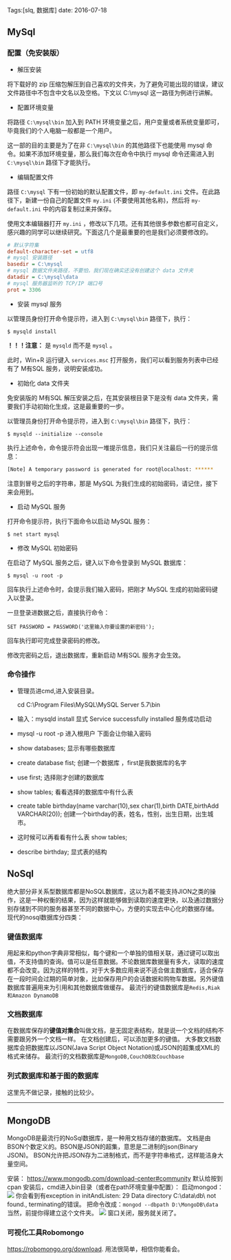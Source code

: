 Tags:[slq, 数据库] date: 2016-07-18

## MySql

### 配置（免安装版）

- 解压安装

将下载好的 zip 压缩包解压到自己喜欢的文件夹，为了避免可能出现的错误，建议文件路径中不包含中文名以及空格。下文以 C:\mysql 这一路径为例进行讲解。

- 配置环境变量

将路径 `C:\mysql\bin`  加入到 PATH 环境变量之后，用户变量或者系统变量即可，毕竟我们的个人电脑一般都是一个用户。

这一部的目的主要是为了在非 `C:\mysql\bin` 的其他路径下也能使用 mysql 命令。如果不添加环境变量，那么我们每次在命令中执行 mysql 命令还需进入到 `C:\mysql\bin` 路径下才能执行。

- 编辑配置文件

路径 `C:\mysql` 下有一份初始的默认配置文件，即 `my-default.ini` 文件。在此路径下，新建一份自己的配置文件 `my.ini` (不要使用其他名称)，然后将 `my-default.ini` 中的内容复制过来并保存。

使用文本编辑器打开 `my.ini` ，修改以下几项。还有其他很多参数也都可自定义，感兴趣的同学可以继续研究。下面这几个是最重要的也是我们必须要修改的。

```ini
# 默认字符集
default-character-set = utf8
# mysql 安装路径
basedir = C:\mysql
# mysql 数据文件夹路径，不要怕，我们现在确实还没有创建这个 data 文件夹
datadir = C:\mysql\data
# mysql 服务器监听的 TCP/IP 端口号
prot = 3306
```

- 安装 mysql 服务

以管理员身份打开命令提示符，进入到 `C:\mysql\bin` 路径下，执行：

```shell
$ mysqld install
```

**！！！注意：** 是 `mysqld` 而不是 `mysql` 。

此时，Win+R 运行键入 `services.msc` 打开服务，我们可以看到服务列表中已经有了 M有SQL 服务，说明安装成功。

- 初始化 data 文件夹

免安装版的 M有SQL 解压安装之后，在其安装根目录下是没有 data 文件夹，需要我们手动初始化生成，这是最重要的一步。

以管理员身份打开命令提示符，进入到 `C:\mysql\bin` 路径下，执行：

```shell
$ mysqld --initialize --console
```

执行上述命令，命令提示符会出现一堆提示信息，我们只关注最后一行的提示信息：

```sh
[Note] A temporary password is generated for root@localhost: ******
```

注意到冒号之后的字符串，那是 MySQL 为我们生成的初始密码，请记住，接下来会用到。

- 启动 MySQL 服务

打开命令提示符，执行下面命令以启动 MySQL 服务：

```shell
$ net start mysql
```

- 修改 MySQL 初始密码

在启动了 MySQL 服务之后，键入以下命令登录到 MySQL 数据库：

```shell
$ mysql -u root -p
```

回车执行上述命令时，会提示我们输入密码，把刚才 MySQL 生成的初始密码键入以登录。

一旦登录进数据之后，直接执行命令：

```shell
SET PASSWORD = PASSWORD('这里输入你要设置的新密码');
```

回车执行即可完成登录密码的修改。

修改完密码之后，退出数据库，重新启动 M有SQL 服务才会生效。

### 命令操作

- 管理员进cmd,进入安装目录。

  cd C:\Program Files\MySQL\MySQL Server 5.7\bin

- 输入：mysqld install   显式 Service successfully installed 服务成功启动

- mysql -u root -p   进入根用户 下面会让你输入密码

- show databases;  显示有哪些数据库

- create database fist;  创建一个数据库 ，first是我数据库的名字

- use first;       选择刚才创建的数据库

- show tables;  看看选择的数据库中有什么表

- create table birthday(name varchar(10),sex char(1),birth DATE,birthAdd VARCHAR(20));   创建一个birthday的表，姓名，性别，出生日期，出生城市。

- 这时候可以再看看有什么表 show tables;

- describe birthday;  显式表的结构
  ​



## NoSql
绝大部分非关系型数据库都是NoSQL数据库，这以为着不能支持JION之类的操作，这是一种权衡的结果，因为这样就能够做到读取的速度更快，以及通过数据分别存储到不同的服务器甚至不同的数据中心，方便的实现去中心化的数据存储。
现代的nosql数据库分四类：

### 键值数据库
用起来和python字典非常相似，每个键和一个单独的值相关联，通过键可以取出值，不支持值的查询。值可以是任意数据。不论数据库数据量有多大，读取的速度都不会改变。因为这样的特性，对于大多数应用来说不适合做主数据库，适合保存在一段时间会过期的简单对象，比如保存用户的会话数据和购物车数据。另外键值数据库普遍用来为引用和其他数据库做缓存。
最流行的键值数据库是`Redis,Riak和Amazon DynamoDB`

### 文档数据库
在数据库保存的**键值对集合**叫做文档，是无固定表结构，就是说一个文档的结构不需要跟另外一个文档一样。
在文档创建后，可以添加更多的键值。
大多数文档数据库会把数据库以JSON(Java Script Object Notation)或JSON的超集或XML的格式来储存。
最流行的文档数据库是`MongoDB,CouchDB及Couchbase`

### 列式数据库和基于图的数据库
这里先不做记录，接触的比较少。

___

## MongoDB
MongoDB是最流行的NoSql数据库，是一种用文档存储的数据库。
文档是由BSON个数定义的。BSON是JSON的超集，意思是二进制的json(Binary JSON)。
BSON允许把JSON存为二进制格式，而不是字符串格式，这样能洁身大量空间。

安装：
https://www.mongodb.com/download-center#community
默认给按到cpan 
安装后，cmd进入bin目录（或者在path环境变量中配置）：
启动mongod：
![](http://7xs1eq.com1.z0.glb.clouddn.com/QQ%E5%9B%BE%E7%89%8720170108112334.png)
你会看到有exception in initAndListen: 29 Data directory C:\data\db\ not found., terminating的错误。
把命令改成：`mongod --dbpath D:\MongoDB\data`
当然，前提你得建立这个文件夹。
![](http://7xs1eq.com1.z0.glb.clouddn.com/QQ%E6%88%AA%E5%9B%BE20170111120031.png)
窗口关闭，服务就关闭了。

### 可视化工具Robomongo
https://robomongo.org/download.
用法很简单，相信你能看会。



















